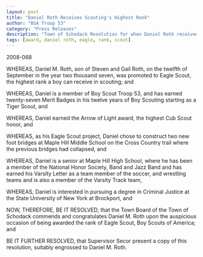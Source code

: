 ```yaml
--- 
layout: post
title: "Daniel Roth Receives Scouting's Highest Rank"
author: "BSA Troop 53"
category: "Press Releases"
description: "Town of Schodack Resolution for when Daniel Roth received his Eagle Scout rank."
tags: [award, daniel roth, eagle, rank, scout]
---
```


2008-068

WHEREAS, Daniel M. Roth, son of Steven and Gail Roth, on the twelfth of September in the year two thousand seven, was promoted to Eagle Scout, the highest rank a boy can receive in scouting; and

WHEREAS, Daniel is a member of Boy Scout Troop 53, and has earned twenty-seven Merit Badges in his twelve years of Boy Scouting starting as a Tiger Scout, and

WHEREAS, Daniel earned the Arrow of Light award, the highest Cub Scout honor, and

WHEREAS, as his Eagle Scout project, Daniel chose to construct two new foot bridges at Maple Hill Middle School on the Cross Country trail where the previous bridges had collapsed, and

WHEREAS, Daniel is a senior at Maple Hill High School, where he has been a member of the National Honor Society, Band and Jazz Band and has earned his Varsity Letter as a team member of the soccer, and wrestling teams and is also a member of the Varsity Track team,

WHEREAS, Daniel is interested in pursuing a degree in Criminal Justice at the State University of New York at Brockport, and

NOW, THEREFORE, BE IT RESOLVED, that the Town Board of the Town of Schodack commends and congratulates Daniel M. Roth upon the auspicious occasion of being awarded the rank of Eagle Scout, Boy Scouts of America; and

BE IT FURTHER RESOLVED, that Supervisor Secor present a copy of this resolution, suitably engrossed to Daniel M. Roth.
